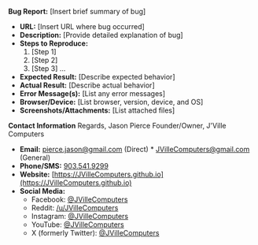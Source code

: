 **Bug Report:** [Insert brief summary of bug]
* **URL:** [Insert URL where bug occurred]
* **Description:** [Provide detailed explanation of bug]
* **Steps to Reproduce:**
    1. [Step 1]
    2. [Step 2]
    3. [Step 3]
    ...
* **Expected Result:** [Describe expected behavior]
* **Actual Result:** [Describe actual behavior]
* **Error Message(s):** [List any error messages]
* **Browser/Device:** [List browser, version, device, and OS]
* **Screenshots/Attachments:** [List attached files]

**Contact Information**
Regards,
Jason Pierce
Founder/Owner, J'Ville Computers

* **Email:** [pierce.jason@gmail.com](mailto:pierce.jason@gmail.com) (Direct) * [JVilleComputers@gmail.com](mailto:JVilleComputers@gmail.com) (General)
* **Phone/SMS:** [903.541.9299](sms:9035419299)
* **Website:** [https://JVilleComputers.github.io](https://JVilleComputers.github.io)
* **Social Media:**
    + Facebook: [@JVilleComputers](https://facebook.com/JVilleComputers)
    + Reddit: [/u/JVilleComputers](https://reddit.com/u/JVilleComputers)
    + Instagram: [@JVilleComputers](https://instagram.com/JVilleComputers)
    + YouTube: [@JVilleComputers](https://youtube.com/@JVilleComputers)
    + X (formerly Twitter): [@JVilleComputers](https://x.com/@JVilleComputers)
